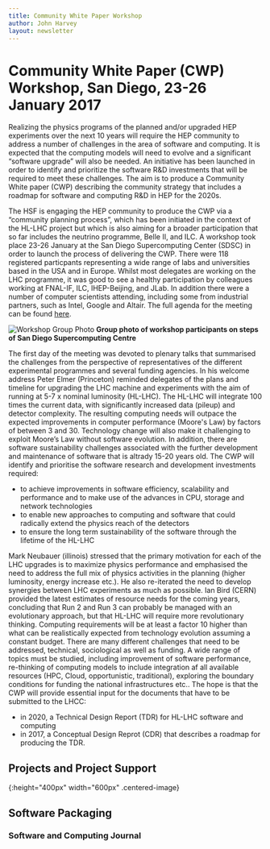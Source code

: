 ```yaml
---
title: Community White Paper Workshop
author: John Harvey
layout: newsletter
---
```

# Community White Paper (CWP) Workshop, San Diego,  23-26 January 2017 

Realizing the physics programs of the planned and/or upgraded HEP experiments over the next 10 years will require the HEP community  to address a number of challenges in the area of software and computing. It is expected that the computing models will need to evolve and a significant “software upgrade” will also be needed. An initiative has been launched in order to identify and prioritize the software R&D investments that will be required to meet these challenges. The aim is to produce a Community White paper (CWP) describing the community strategy that includes a roadmap for software and computing R&D in HEP for the 2020s. 
 
The HSF is engaging the HEP community to produce the CWP via a “community planning process”, which has been initiated in the context of the HL-LHC project but which is also aiming for a broader participation that so far includes the neutrino programme, Belle II, and ILC. A workshop took place 23-26 January at the San Diego Supercomputing Center (SDSC) in order to launch the process of delivering the CWP. There were 118 registered particpants representing a wide range of labs and universities based in the USA and in Europe. Whilst most delegates are working on the LHC programme, it was good to see a healthy participation by colleagues working at FNAL-IF, ILC, IHEP-Beijing, and JLab. In addition there were a number of computer scientists attending, including some from industrial  partners, such as Intel, Google and Altair. The full agenda for the meeting can be found [here](http://indico.cern.ch/event/570249/timetable/#20170123.detailed).


![Workshop Group Photo](/images/SDSC_Workshop.jpg) **Group photo of workshop participants on steps of San Diego Supercomputing Centre**

The first day of the meeting was devoted to plenary talks that summarised the challenges from the perspective of representatives of the different experimental programmes and several funding agencies. In his welcome address Peter Elmer (Princeton) reminded delegates of the plans and timeline for upgrading the LHC machine and experiments with the aim of running at 5-7 x nominal luminosity (HL-LHC). The HL-LHC will integrate 100 times the current data, with significantly increased data (pileup) and detector complexity. The resulting computing needs will outpace the expected improvements in computer performance (Moore's Law) by factors of between 3 and 30. Technology change will also make it challenging to exploit Moore’s Law without software evolution. In addition, there are software sustainability challenges associated with the further development and maintenance of software that is altrady 15-20 years old. The CWP will identify and prioritise the software research and development investments required:
 * to achieve improvements in software efficiency, scalability and performance and to make use of the advances in CPU, storage and 
 network technologies
 * to enable new approaches to computing and software that could radically extend the physics reach of the detectors
 * to ensure the long term sustainability of the software through the lifetime of the HL-LHC

Mark Neubauer (illinois) stressed that the primary motivation for each of the LHC upgrades is to maximize physics performance and emphasised the need to address the full mix of physics activities in the planning (higher luminosity, energy increase etc.). He also re-iterated the need to develop synergies between LHC experiments as much as possible. Ian Bird (CERN) provided the latest estimates of resource needs for the coming years, concluding that Run 2 and Run 3 can probably be managed with an evolutionary approach, but that HL-LHC will require more revolutionary thinking. Computing requirements will be at least a factor 10 higher than what can be realistically expected from technology evolution assuming a constant budget. There are many different challenges that need to be addressed, technical, sociological as well as funding. A wide range of topics must be studied, including improvement of software performance, re-thinking of computing models to include integration af all available resources (HPC, Cloud, opportunistic, traditional), exploring the boundary conditions for funding the national infrastructures etc.. The hope is that the CWP will provide essential input for the documents that have to be submitted to the LHCC:
  * in 2020, a Technical Design Report (TDR) for HL-LHC software and computing 
  * in 2017, a Conceptual Design Reprot (CDR) that describes a roadmap for producing the TDR. 



## Projects and Project Support
{:height="400px" width="600px" .centered-image}
## Software Packaging


### Software and Computing Journal
